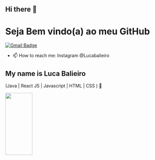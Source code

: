 ## Hi there 👋

<h1> Seja Bem vindo(a) ao meu GitHub</h1>

[![Gmail Badge](https://img.shields.io/badge/-contato:lucabalieiro10@gmail.com-6633cc?style=flat-square&logo=Gmail&logoColor=white&link=mailto:contato:lucabalieiro10@gmail.com)](mailto:contato:lucabalieiro10@gmail.com)
- 📫 How to reach me: Instagram @Lucabalieiro




## My name is Luca Balieiro
(Java | React JS | Javascript | HTML | CSS ) 🚀
<div align="left">
  
  <img width="41%" height="195px" src="https://github-readme-stats.vercel.app/api/top-langs/?username=Fernanda-Kipper&layout=compact&hide_border=true&title_color=8f00ff&text_color=ffffff&bg_color=0d1117" />
  
 </div>
